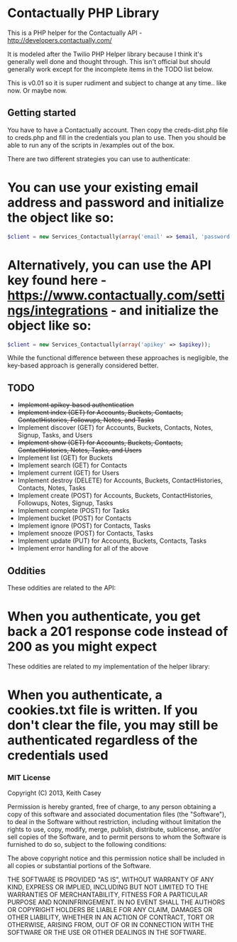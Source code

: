 Contactually PHP Library
================

This is a PHP helper for the Contactually API - http://developers.contactually.com/

It is modeled after the Twilio PHP Helper library because I think it's generally well done and thought through. This isn't official but should generally work except for the incomplete items in the TODO list below.

This is v0.01 so it is super rudiment and subject to change at any time.. like now. Or maybe now.

## Getting started

You have to have a Contactually account. Then copy the creds-dist.php file to creds.php and fill in the credentials you plan to use. Then you should be able to run any of the scripts in /examples out of the box.

There are two different strategies you can use to authenticate:

# You can use your existing email address and password and initialize the object like so:

```php
$client = new Services_Contactually(array('email' => $email, 'password' => $password));
```

#  Alternatively, you can use the API key found here - https://www.contactually.com/settings/integrations - and initialize the object like so:

```php
$client = new Services_Contactually(array('apikey' => $apikey));
```

While the functional difference between these approaches is negligible, the key-based approach is generally considered better.


## TODO

*  ~~Implement apikey-based authentication~~
*  ~~Implement index (GET) for Accounts, Buckets, Contacts, ContactHistories, Followups, Notes, and Tasks~~
*  Implement discover (GET) for Accounts, Buckets, Contacts, Notes, Signup, Tasks, and Users
*  ~~Implement show (GET) for Accounts, Buckets, Contacts, ContactHistories, Notes, Tasks, and Users~~
*  Implement list (GET) for Buckets
*  Implement search (GET) for Contacts
*  Implement current (GET) for Users
*  Implement destroy (DELETE) for Accounts, Buckets, ContactHistories, Contacts, Notes, Tasks
*  Implement create (POST) for Accounts, Buckets, ContactHistories, Followups, Notes, Signup, Tasks
*  Implement complete (POST) for Tasks
*  Implement bucket (POST) for Contacts
*  Implement ignore (POST) for Contacts, Tasks
*  Implement snooze (POST) for Contacts, Tasks
*  Implement update (PUT) for Accounts, Buckets, Contacts, Tasks
*  Implement error handling for all of the above

## Oddities

These oddities are related to the API:

#  When you authenticate, you get back a 201 response code instead of 200 as you might expect

These oddities are related to my implementation of the helper library:

#  When you authenticate, a cookies.txt file is written. If you don't clear the file, you may still be authenticated regardless of the credentials used

### MIT License

Copyright (C) 2013, Keith Casey <contrib at caseysoftware dot com>

Permission is hereby granted, free of charge, to any person obtaining a copy of
this software and associated documentation files (the "Software"), to deal in
the Software without restriction, including without limitation the rights to
use, copy, modify, merge, publish, distribute, sublicense, and/or sell copies
of the Software, and to permit persons to whom the Software is furnished to do
so, subject to the following conditions:

The above copyright notice and this permission notice shall be included in all
copies or substantial portions of the Software.

THE SOFTWARE IS PROVIDED "AS IS", WITHOUT WARRANTY OF ANY KIND, EXPRESS OR
IMPLIED, INCLUDING BUT NOT LIMITED TO THE WARRANTIES OF MERCHANTABILITY, FITNESS
FOR A PARTICULAR PURPOSE AND NONINFRINGEMENT. IN NO EVENT SHALL THE AUTHORS OR
COPYRIGHT HOLDERS BE LIABLE FOR ANY CLAIM, DAMAGES OR OTHER LIABILITY, WHETHER
IN AN ACTION OF CONTRACT, TORT OR OTHERWISE, ARISING FROM, OUT OF OR IN
CONNECTION WITH THE SOFTWARE OR THE USE OR OTHER DEALINGS IN THE SOFTWARE.